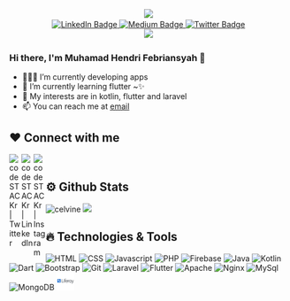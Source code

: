 <div id="header" align="center">
  <img src="https://media.giphy.com/media/M9gbBd9nbDrOTu1Mqx/giphy.gif" width="100"/>
</div>
<div id="badges" align="center">
  <a href="https://www.linkedin.com/in/m-hendri-febriansyah">
    <img src="https://img.shields.io/badge/LinkedIn-blue?style=for-the-badge&logo=linkedin&logoColor=white" alt="LinkedIn Badge"/>
  </a>
  <a href="https://medium.com/@mhendrife">
    <img src="https://img.shields.io/badge/Medium-black?style=for-the-badge&logo=youtube&logoColor=white" alt="Medium Badge"/>
  </a>
  <a href="https://twitter.com/mndrife">
    <img src="https://img.shields.io/badge/Twitter-blue?style=for-the-badge&logo=twitter&logoColor=white" alt="Twitter Badge"/>
  </a>
</div>
<div align="center">
	<img src="https://komarev.com/ghpvc/?username=mhendrif&color=green&style=flat-square">
</div>

### Hi there, I'm Muhamad Hendri Febriansyah 👋

- 👨🏽‍💻 I’m currently developing apps
- 🌱 I’m currently learning flutter ~✨
- 🤔 My interests are in kotlin, flutter and laravel
- 📫 You can reach me at [email](mailto:hendrifebriansyah28@gmail.com)

## ❤ Connect with me
[<img align="left" alt="codeSTACKr | Twitter" width="22px" src="https://cdn.jsdelivr.net/npm/simple-icons@v3/icons/twitter.svg" />][twitter]
[<img align="left" alt="codeSTACKr | LinkedIn" width="22px" src="https://cdn.jsdelivr.net/npm/simple-icons@v3/icons/linkedin.svg" />][linkedin]
[<img align="left" alt="codeSTACKr | Instagram" width="22px" src="https://cdn.jsdelivr.net/npm/simple-icons@v3/icons/instagram.svg" />][instagram]
<br>

## ⚙️ Github Stats
<div>
  <img src="https://github-readme-stats.vercel.app/api?username=mhendrif&show_icons=true&theme=radical&count_private=true&hide=prs" alt="celvine"       width="534"/>
  <img src="https://github-readme-stats.vercel.app/api/top-langs/?username=mhendrif&theme=radical&layout=compact&langs_count=10&hide=blade&count_private=true" width="300"/>
</div>

## 🔥 Technologies & Tools
<div>
  <img src="https://cdn.jsdelivr.net/gh/devicons/devicon/icons/html5/html5-original.svg" width="32px" height="32px" alt="HTML" />
  <img src="https://cdn.jsdelivr.net/gh/devicons/devicon/icons/css3/css3-original.svg" width="32px" height="32px" alt="CSS" />
  <img src="https://cdn.jsdelivr.net/gh/devicons/devicon/icons/javascript/javascript-original.svg" width="32px" height="32px" alt="Javascript" />
  <img src="https://cdn.jsdelivr.net/gh/devicons/devicon/icons/php/php-original.svg" width="32px" height="32px" alt="PHP" />
  <img src="https://cdn.jsdelivr.net/gh/devicons/devicon/icons/firebase/firebase-plain.svg" width="32px" height="32px" alt="Firebase" />
  <img src="https://cdn.jsdelivr.net/gh/devicons/devicon/icons/java/java-original.svg" width="32px" height="32px" alt="Java" />
  <img src="https://cdn.jsdelivr.net/gh/devicons/devicon/icons/kotlin/kotlin-original.svg" width="32px" height="32px" alt="Kotlin" />
  <img src="https://cdn.jsdelivr.net/gh/devicons/devicon/icons/dart/dart-original.svg"  width="32px" height="32px" alt="Dart" />
  <img src="https://cdn.jsdelivr.net/gh/devicons/devicon/icons/bootstrap/bootstrap-original.svg" width="32px" height="32px" alt="Bootstrap" />
  <img src="https://cdn.jsdelivr.net/gh/devicons/devicon/icons/git/git-original.svg" width="32px" height="32px" alt="Git" />
  <img src="https://cdn.jsdelivr.net/gh/devicons/devicon/icons/laravel/laravel-plain.svg" width="32px" height="32px" alt="Laravel" />
  <img src="https://cdn.jsdelivr.net/gh/devicons/devicon/icons/flutter/flutter-original.svg"width="32px" height="32px" alt="Flutter" />
  <img src="https://cdn.jsdelivr.net/gh/devicons/devicon/icons/apache/apache-original-wordmark.svg" width="32px" height="32px" alt="Apache" />
  <img src="https://cdn.jsdelivr.net/gh/devicons/devicon/icons/nginx/nginx-original.svg" width="32px" height="32px" alt="Nginx" />
  <img src="https://cdn.jsdelivr.net/gh/devicons/devicon/icons/mysql/mysql-original-wordmark.svg"  width="32px" height="32px" alt="MySql" />
  <img src="https://cdn.jsdelivr.net/gh/devicons/devicon/icons/mongodb/mongodb-original-wordmark.svg" width="32px" height="32px" alt="MongoDB" />
  <img src="assets/liferay.svg" width="32px" height="32px" alt="Liferay" />
</div>

[twitter]: https://twitter.com/hendrifbs
[instagram]: https://instagram.com/hendrifbs
[linkedin]: https://www.linkedin.com/in/m-hendri-febriansyah/